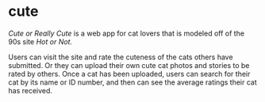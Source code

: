 # cute
*Cute or Really Cute* is a web app for cat lovers that is modeled off of the 90s site *Hot or Not.*

Users can visit the site and rate the cuteness of the cats others have submitted. Or they can upload their own cute cat photos and stories to be rated by others. Once a cat has been uploaded, users can search for their cat by its name or ID number, and then can see the average ratings their cat has received.
